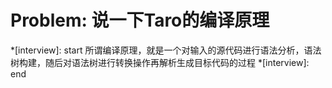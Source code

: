 # Problem: 说一下Taro的编译原理

*[interview]: start
所谓编译原理，就是一个对输入的源代码进行语法分析，语法树构建，随后对语法树进行转换操作再解析生成目标代码的过程
*[interview]: end
